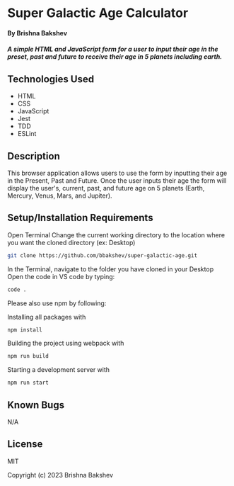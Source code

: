 # Super Galactic Age Calculator

#### By **Brishna Bakshev**

##### A simple HTML and JavaScript form for a user to input their age in the preset, past and future to receive their age in 5 planets including earth. 

## Technologies Used

* HTML
* CSS
* JavaScript
* Jest
* TDD
* ESLint

## Description

This browser application allows users to use the form by inputting their age in the Present, Past and Future. Once the user inputs their age the form will display the user's, current, past, and future age on 5 planets (Earth, Mercury, Venus, Mars, and Jupiter). 


## Setup/Installation Requirements
Open Terminal
Change the current working directory to the location where you want the cloned directory (ex: Desktop)
```sh
git clone https://github.com/bbakshev/super-galactic-age.git
```
In the Terminal, navigate to the folder you have cloned in your Desktop
Open the code in VS code by typing: 
```sh
code .
```
Please also use npm by following:

Installing all packages with 
```sh
npm install
```

Building the project using webpack with
```sh
npm run build
```
Starting a development server with
```sh
npm run start
```
## Known Bugs

N/A

## License

MIT

Copyright (c) 2023 Brishna Bakshev